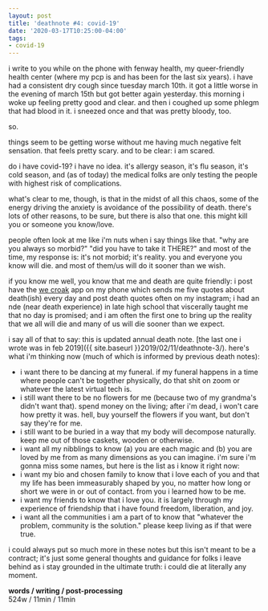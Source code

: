 ```yaml
---
layout: post
title: 'deathnote #4: covid-19'
date: '2020-03-17T10:25:00-04:00'
tags:
- covid-19
--- 
```


i write to you while on the phone with fenway health, my queer-friendly health center (where my pcp is and has been for the last six years). i have had a consistent dry cough since tuesday march 10th. it got a little worse in the evening of march 15th but got better again yesterday. this morning i woke up feeling pretty good and clear. and then i coughed up some phlegm that had blood in it. i sneezed once and that was pretty bloody, too. 

so.

things seem to be getting worse without me having much negative felt sensation. that feels pretty scary. and to be clear: i am scared. 

do i have covid-19? i have no idea. it's allergy season, it's flu season, it's cold season, and (as of today) the medical folks are only testing the people with highest risk of complications.

what's clear to me, though, is that in the midst of all this chaos, some of the energy driving the anxiety is avoidance of the possibility of death. there's lots of other reasons, to be sure, but there is also that one. this might kill you or someone you know/love. 

people often look at me like i'm nuts when i say things like that. "why are you always so morbid?" "did you have to take it THERE?" and most of the time, my response is: it's not morbid; it's reality. you and everyone you know will die. and most of them/us will do it sooner than we wish. 

if you know me well, you know that me and death are quite friendly: i post have the [we croak](https://www.wecroak.com/) app on my phone which sends me five quotes about death(ish) every day and post death quotes often on my instagram; i had an nde (near death experience) in late high school that viscerally taught me that no day is promised; and i am often the first one to bring up the reality that we all will die and many of us will die sooner than we expect. 

i say all of that to say: this is updated annual death note. [the last one i wrote was in feb 2019]({{ site.baseurl }}2019/02/11/deathnote-3/). here's what i'm thinking now (much of which is informed by previous death notes):

* i want there to be dancing at my funeral. if my funeral happens in a time where people can't be together physically, do that shit on zoom or whatever the latest virtual tech is. 
* i still want there to be no flowers for me (because two of my grandma's didn't want that). spend money on the living; after i'm dead, i won't care how pretty it was. hell, buy yourself the flowers if you want, but don't say they're for me.
* i still want to be buried in a way that my body will decompose naturally. keep me out of those caskets, wooden or otherwise. 
* i want all my nibblings to know (a) you are each magic and (b) you are loved by me from as many dimensions as you can imagine. i'm sure i'm gonna miss some names, but here is the list as i know it right now: 
* i want my bio and chosen family to know that i love each of you and that my life has been immeasurably shaped by you, no matter how long or short we were in or out of contact. from you i learned how to be me.
* i want my friends to know that i love you. it is largely through my experience of friendship that i have found freedom, liberation, and joy. 
* i want all the communities i am a part of to know that "whatever the problem, community is the solution." please keep living as if that were true. 

i could always put so much more in these notes but this isn't meant to be a contract; it's just some general thoughts and guidance for folks i leave behind as i stay grounded in the ultimate truth: i could die at literally any moment. 

<!-- hyperlink bank -->


<!-- &#042; = asterisk -->
<!-- &#039; = single quote '-->

**words / writing / post-processing**  
524w / 11min / 11min